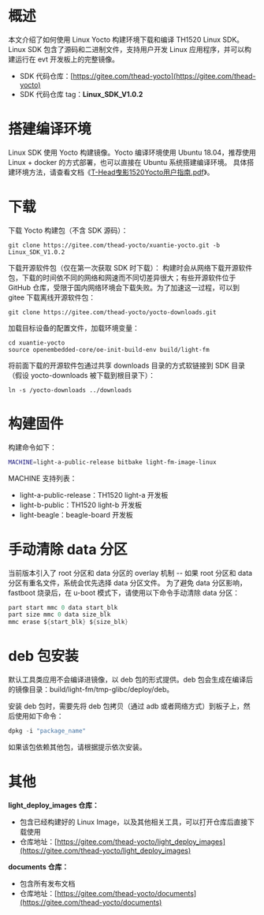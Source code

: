 # 概述
本文介绍了如何使用 Linux Yocto 构建环境下载和编译 TH1520 Linux SDK。Linux SDK 包含了源码和二进制文件，支持用户开发 Linux 应用程序，并可以构建运行在 evt 开发板上的完整镜像。

- SDK 代码仓库：[https://gitee.com/thead-yocto](https://gitee.com/thead-yocto)
- SDK 代码仓库 tag：**Linux_SDK_V1.0.2**
# 搭建编译环境
Linux SDK 使用 Yocto 构建镜像。Yocto 编译环境使用 Ubuntu 18.04，推荐使用Linux + docker 的方式部署，也可以直接在 Ubuntu 系统搭建编译环境。
具体搭建环境方法，请查看文档《[T-Head曳影1520Yocto用户指南.pdf](https://gitee.com/thead-yocto/documents/blob/master/zh/user_guide/T-Head曳影1520Yocto用户指南.pdf)》。

# 下载
下载 Yocto 构建包（不含 SDK 源码）：
```
git clone https://gitee.com/thead-yocto/xuantie-yocto.git -b Linux_SDK_V1.0.2
```

下载开源软件包（仅在第一次获取 SDK 时下载）：
构建时会从网络下载开源软件包，下载的时间依不同的网络和网速而不同切差异很大；有些开源软件位于 GitHub 仓库，受限于国内网络环境会下载失败。为了加速这一过程，可以到 gitee 下载离线开源软件包：
```
git clone https://gitee.com/thead-yocto/yocto-downloads.git
```

加载目标设备的配置文件，加载环境变量：
```
cd xuantie-yocto
source openembedded-core/oe-init-build-env build/light-fm
```

将前面下载的开源软件包通过共享 downloads 目录的方式软链接到 SDK 目录（假设 yocto-downloads 被下载到根目录下）：
```
ln -s /yocto-downloads ../downloads
```

# 构建固件

构建命令如下：
```bash
MACHINE=light-a-public-release bitbake light-fm-image-linux
```

MACHINE 支持列表：

* light-a-public-release：TH1520 light-a 开发板
* light-b-public：TH1520 light-b 开发板
* light-beagle：beagle-board 开发板

# 手动清除 data 分区
当前版本引入了 root 分区和 data 分区的 overlay 机制 -- 如果 root 分区和 data 分区有重名文件，系统会优先选择 data 分区文件。
为了避免 data 分区影响，fastboot 烧录后，在 u-boot 模式下，请使用以下命令手动清除 data 分区：
```c
part start mmc 0 data start_blk
part size mmc 0 data size_blk
mmc erase ${start_blk} ${size_blk}
```
# deb 包安装
默认工具类应用不会编译进镜像，以 deb 包的形式提供。deb 包会生成在编译后的镜像目录：build/light-fm/tmp-glibc/deploy/deb。

安装 deb 包时，需要先将 deb 包拷贝（通过 adb 或者网络方式）到板子上，然后使用如下命令：
```c
dpkg -i "package_name"
```
如果该包依赖其他包，请根据提示依次安装。

# 其他
**light_deploy_images 仓库：**

- 包含已经构建好的 Linux Image，以及其他相关工具，可以打开仓库后直接下载使用
- 仓库地址：[https://gitee.com/thead-yocto/light_deploy_images](https://gitee.com/thead-yocto/light_deploy_images)

**documents 仓库：**

- 包含所有发布文档
- 仓库地址：[https://gitee.com/thead-yocto/documents](https://gitee.com/thead-yocto/documents)
